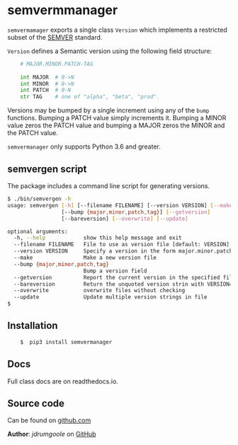 semvermmanager
============================================================
`semvermamager` exports a single class `Version` which implements
a restricted subset of the [SEMVER](http://semver.org) standard.

`Version` defines a Semantic version using the following field
structure:

```python
    # MAJOR.MINOR.PATCH-TAG
    
    int MAJOR  # 0->N
    int MINOR  # 0->N
    int PATCH  # 0-N
    str TAG    # one of "alpha", "beta", "prod". 
```

Versions may be bumped by a single increment using any of the 
`bump` functions. Bumping a PATCH value simply increments it.
Bumping a MINOR value zeros the PATCH value and bumping a MAJOR
zeros the MINOR and the PATCH value.

`semvermanager` only supports Python 3.6 and greater.

## semvergen script
The package includes a command line script for generating versions.

```bash
$ ./bin/semvergen -h
usage: semvergen [-h] [--filename FILENAME] [--version VERSION] [--make]
                 [--bump {major,minor,patch,tag}] [--getversion]
                 [--bareversion] [--overwrite] [--update]

optional arguments:
  -h, --help            show this help message and exit
  --filename FILENAME   File to use as version file [default: VERSION]
  --version VERSION     Specify a version in the form major.minor.patch-tag
  --make                Make a new version file
  --bump {major,minor,patch,tag}
                        Bump a version field
  --getversion          Report the current version in the specified file
  --bareversion         Return the unquoted version strin with VERSION=
  --overwrite           overwrite files without checking
  --update              Update multiple version strings in file
$
```
## Installation
```python
    $  pip3 install semvermanager
```
   
## Docs

Full class docs are on readthedocs.io.

## Source code

Can be found on [github.com](https://github.com/jdrumgoole/semvermanager)

**Author**: *jdrumgoole* on [GitHub](https://github.com/jdrumgoole)

